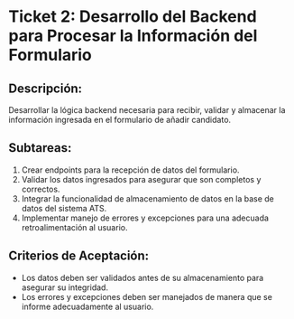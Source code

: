 # Ticket 2: Desarrollo del Backend para Procesar la Información del Formulario

## Descripción:
Desarrollar la lógica backend necesaria para recibir, validar y almacenar la información ingresada en el formulario de añadir candidato.

## Subtareas:
1. Crear endpoints para la recepción de datos del formulario.
2. Validar los datos ingresados para asegurar que son completos y correctos.
3. Integrar la funcionalidad de almacenamiento de datos en la base de datos del sistema ATS.
4. Implementar manejo de errores y excepciones para una adecuada retroalimentación al usuario.

## Criterios de Aceptación:
- Los datos deben ser validados antes de su almacenamiento para asegurar su integridad.
- Los errores y excepciones deben ser manejados de manera que se informe adecuadamente al usuario.